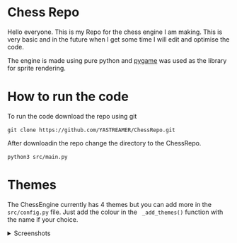 # Chess Repo

Hello everyone. This is my Repo for the chess engine I am making. This is very basic and in the future when I get some time I will edit and optimise the code.

The engine is made using pure python and [pygame](https://www.pygame.org/docs/) was used as the library for sprite rendering. 

# How to run the code

To run the code download the repo using git

    git clone https://github.com/YASTREAMER/ChessRepo.git

 After downloadin the repo change the directory to the ChessRepo.

    python3 src/main.py

# Themes

The ChessEngine currently has 4 themes but you can add more in the ```src/config.py``` file. Just add the colour in the ``` _add_themes()```  function with the name if your choice.

<details>
  <summary>Screenshots</summary>
Here are some screenshots.

![Green](Screenshot/Green2.png "Green")
![Blue](Screenshot/Blue1.png "Blue")
![Brow](Screenshot/Brown1.png "Brown")
![Grey](Screenshot/Grey1.png "Grey")
<img src="Screenshot/Green2.png"  width="100" height="100">
</details>

